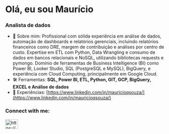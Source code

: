 <h1 align="left">Olá, eu sou Maurício</h1>
<h3 align="left">Analista de dados</h3>

- 💬 Sobre mim: Profissional com sólida experiência em análise de dados, automação de dashboards e relatórios gerenciais, incluindo relatórios financeiros como DRE, margem de contribuição e análises por centro de custo. Expertise em ETL com Python, Data Wrangling e consumo de dados em bancos relacionais e NoSQL, utilizando bibliotecas requests e pymongo. Domínio de ferramentas de Business Intelligence (BI) como Power BI, Looker Studio, SQL (PostgreSQL e MySQL), BigQuery, e experiência com Cloud Computing, principalmente em Google Cloud.
- 🛠 Ferramentas: **SQL, Power BI, ETL, Python, GIT, GCP, BigQuery, EXCEL e Análise de dados**
- 📄 Experiências: [https://www.linkedin.com/in/mauricioqsouza/](https://www.linkedin.com/in/mauricioqsouza/)

<h3 align="left">Connect with me:</h3>
<p align="left">
<a href="https://www.linkedin.com/in/mauricioqsouza/" target="blank"><img align="center" src="https://raw.githubusercontent.com/rahuldkjain/github-profile-readme-generator/master/src/images/icons/Social/linked-in-alt.svg" alt="https://www.linkedin.com/in/mauricioqsouza/" height="30" width="40" /></a>
</p>
